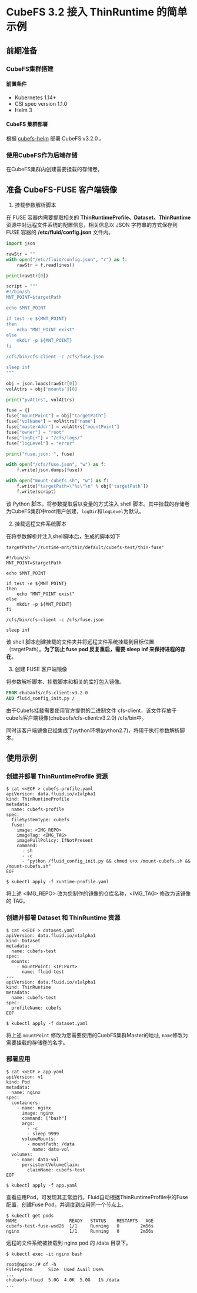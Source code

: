 # CubeFS 3.2 接入 ThinRuntime 的简单示例

## 前期准备

### CubeFS集群搭建

#### 前置条件

* Kubernetes 1.14+
* CSI spec version 1.1.0
* Helm 3

#### CubeFS 集群部署

根据 [cubefs-helm](https://github.com/cubefs/cubefs-helm) 部署 CubeFS v3.2.0 。


### 使用CubeFS作为后端存储

在CubeFS集群内创建需要挂载的存储卷。

## 准备 CubeFS-FUSE 客户端镜像

1. 挂载参数解析脚本

在 FUSE 容器内需要提取相关的 **ThinRuntimeProfile、Dataset、ThinRuntime**资源中对远程文件系统的配置信息，相关信息以 JSON 字符串的方式保存到 FUSE 容器的 **/etc/fluid/config.json** 文件内。

```python
import json

rawStr = ""
with open("/etc/fluid/config.json", "r") as f:
    rawStr = f.readlines()

print(rawStr[0])

script = """
#!/bin/sh
MNT_POINT=$targetPath

echo $MNT_POINT

if test -e ${MNT_POINT}
then
    echo "MNT_POINT exist"
else
    mkdir -p ${MNT_POINT}
fi

/cfs/bin/cfs-client -c /cfs/fuse.json

sleep inf
"""

obj = json.loads(rawStr[0])
volAttrs = obj['mounts'][0]

print("pvAttrs", volAttrs)

fuse = {}
fuse["mountPoint"] = obj["targetPath"]
fuse["volName"] = volAttrs["name"]
fuse["masterAddr"] = volAttrs["mountPoint"]
fuse["owner"] = "root"
fuse["logDir"] = "/cfs/logs/"
fuse["logLevel"] = "error"

print("fuse.json: ", fuse)

with open("/cfs/fuse.json", "w") as f:
    f.write(json.dumps(fuse))

with open("mount-cubefs.sh", "w") as f:
    f.write("targetPath=\"%s\"\n" % obj['targetPath'])
    f.write(script)
```
该 Python 脚本，将参数提取后以变量的方式注入 shell 脚本。其中挂载的存储卷为CubeFS集群中root用户创建，`logDir`和`logLevel`为默认。

2. 挂载远程文件系统脚本

在将参数解析并注入shell脚本后，生成的脚本如下
```shell
targetPath="/runtime-mnt/thin/default/cubefs-test/thin-fuse"

#!/bin/sh
MNT_POINT=$targetPath

echo $MNT_POINT

if test -e ${MNT_POINT}
then
    echo "MNT_POINT exist"
else
    mkdir -p ${MNT_POINT}
fi

/cfs/bin/cfs-client -c /cfs/fuse.json

sleep inf
```
该 shell 脚本创建挂载的文件夹并将远程文件系统挂载到目标位置（targetPath）。**为了防⽌ fuse pod 反复重启，需要 sleep inf 来保持进程的存在**。


3. 创建 FUSE 客户端镜像

将参数解析脚本、挂载脚本和相关的库打包入镜像。

```dockerfile
FROM chubaofs/cfs-client:v3.2.0
ADD fluid_config_init.py /
```

由于Cubefs挂载需要使用官方提供的二进制文件 cfs-client，该文件存放于cubefs客户端镜像(chubaofs/cfs-client:v3.2.0) /cfs/bin中。

同时该客户端镜像已经集成了python环境(python2.7)，将用于执行参数解析脚本。

## 使用示例

### 创建并部署 ThinRuntimeProfile 资源

```shell
$ cat <<EOF > cubefs-profile.yaml
apiVersion: data.fluid.io/v1alpha1
kind: ThinRuntimeProfile
metadata:
  name: cubefs-profile
spec:
  fileSystemType: cubefs
  fuse:
    image: <IMG_REPO>
    imageTag: <IMG_TAG>
    imagePullPolicy: IfNotPresent 
    command:
      - sh
      - -c 
      - "python /fluid_config_init.py && chmod u+x /mount-cubefs.sh && /mount-cubefs.sh"
EOF

$ kubectl apply -f runtime-profile.yaml
```
将上述 <IMG_REPO> 改为您制作的镜像的仓库名称，<IMG_TAG> 修改为该镜像的 TAG。

### 创建并部署 Dataset 和 ThinRuntime 资源
```shell
$ cat <<EOF > dataset.yaml
apiVersion: data.fluid.io/v1alpha1
kind: Dataset
metadata:
  name: cubefs-test
spec:
  mounts:
    - mountPoint: <IP:Port>
      name: fluid-test
---
apiVersion: data.fluid.io/v1alpha1
kind: ThinRuntime
metadata:
  name: cubefs-test
spec:
  profileName: cubefs
EOF

$ kubectl apply -f dataset.yaml
```
将上述 `mountPoint` 修改为您需要使用的CuebFS集群Master的地址, `name`修改为需要挂载的存储卷的名字。

### 部署应用


```shell
$ cat <<EOF > app.yaml
apiVersion: v1
kind: Pod
metadata:
  name: nginx
spec:
  containers:
    - name: nginx
      image: nginx
      command: ["bash"]
      args:
        - -c
        - sleep 9999
      volumeMounts:
        - mountPath: /data
          name: data-vol
  volumes:
    - name: data-vol
      persistentVolumeClaim:
        claimName: cubefs-test
EOF

$ kubectl apply -f app.yaml
```

查看应用Pod，可发现其正常运行。Fluid自动根据ThinRuntimeProfile中的Fuse配置，创建Fuse Pod，并调度到应用同一个节点上。

```shell
$ kubectl get pods
NAME                    READY   STATUS    RESTARTS   AGE
cubefs-test-fuse-wsd26  1/1     Running   0        2m56s
nginx                   1/1     Running   0        2m56s
```
远程的⽂件系统被挂载到 nginx pod 的 /data ⽬录下。

```
$ kubectl exec -it nginx bash

root@nginx:/# df -h
Filesystem      Size  Used Avail Use% 
...
chubaofs-fluid  5.0G  4.0K  5.0G   1% /data
...
```
